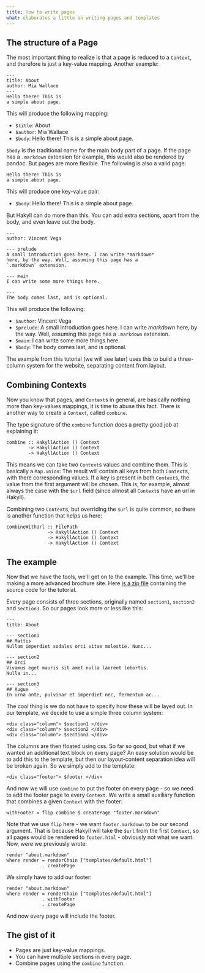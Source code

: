 ```yaml
---
title: How to write pages
what: elaborates a little on writing pages and templates
---
```


## The structure of a Page

The most important thing to realize is that a page is reduced to a `Context`,
and therefore is just a key-value mapping. Another example:

    ---
    title: About
    author: Mia Wallace
    ---
    Hello there! This is
    a simple about page.

This will produce the following mapping:

- `$title`: About
- `$author`: Mia Wallace
- `$body`: Hello there! This is a simple about page.

`$body` is the traditional name for the main body part of a page. If the page
has a `.markdown` extension for example, this would also be rendered by pandoc.
But pages are more flexible. The following is also a valid page:

    Hello there! This is
    a simple about page.

This will produce one key-value pair:

- `$body`: Hello there! This is a simple about page.

But Hakyll can do more than this. You can add extra sections, apart from the
body, and even leave out the body.

    ---
    author: Vincent Vega
   
    --- prelude
    A small introduction goes here. I can write *markdown*
    here, by the way. Well, assuming this page has a
    `.markdown` extension.
   
    --- main
    I can write some more things here.

    ---
    The body comes last, and is optional.

This will produce the following:

- `$author`: Vincent Vega
- `$prelude`: A small introduction goes here. I can write *markdown* here, by the
  way. Well, assuming this page has a `.markdown` extension.
- `$main`: I can write some more things here.
- `$body`: The body comes last, and is optional.

The example from this tutorial (we will see later) uses this to build a
three-column system for the website, separating content from layout.

## Combining Contexts

Now you know that pages, and `Context`s in general, are basically nothing more
than key-values mappings, it is time to abuse this fact. There is another
way to create a `Context`, called `combine`.

The type signature of the `combine` function does a pretty good job at
explaining it:

~~~~~{.haskell}
combine :: HakyllAction () Context
        -> HakyllAction () Context
        -> HakyllAction () Context
~~~~~

This means we can take two `Context`s values and combine them. This is
basically a `Map.union`: The result will contain all keys from both `Context`s,
with there corresponding values. If a key is present in both `Context`s, the
value from the first argument will be chosen. This is, for example, almost
always the case with the `$url` field (since almost all `Context`s have an url
in Hakyll).

Combining two `Context`s, but overriding the `$url` is quite common, so there is
another function that helps us here:

~~~~~{.haskell}
combineWithUrl :: FilePath
               -> HakyllAction () Context
               -> HakyllAction () Context
               -> HakyllAction () Context
~~~~~

## The example

Now that we have the tools, we'll get on to the example. This time, we'll
be making a more advanced brochure site. Here [is a zip file] containing the
source code for the tutorial.

[is a zip file]: examples/morepages.zip

Every page consists of three sections, originally named `section1`, `section2`
and `section3`. So our pages look more or less like this:

    ---
    title: About

    --- section1
    ## Mattis
    Nullam imperdiet sodales orci vitae molestie. Nunc...

    --- section2
    ## Orci
    Vivamus eget mauris sit amet nulla laoreet lobortis.
    Nulla in...

    --- section3
    ## Augue
    In urna ante, pulvinar et imperdiet nec, fermentum ac...

The cool thing is we do not have to specify how these will be layed out. In our
template, we decide to use a simple three column system:

~~~~~{.html}
<div class="column"> $section1 </div>
<div class="column"> $section2 </div>
<div class="column"> $section3 </div>
~~~~~

The columns are then floated using css. So far so good, but what if we wanted
an additional text block on every page? An easy solution would be to add this
to the template, but then our layout-content separation idea will be broken
again. So we simply add to the template:

~~~~~{.html}
<div class="footer"> $footer </div>
~~~~~

And now we will use `combine` to put the footer on every page - so we need to
add the footer page to every `Context`. We write a small auxiliary function
that combines a given `Context` with the footer:

~~~~~{.haskell}
withFooter = flip combine $ createPage "footer.markdown"
~~~~~

Note that we use `flip` here - we want `footer.markdown` to be our second
argument. That is because Hakyll will take the `$url` from the first `Context`,
so all pages would be rendered to `footer.html` - obviously not what we want.
Now, were we previously wrote:

~~~~~{.haskell}
render "about.markdown"
where render = renderChain ["templates/default.html"]
             . createPage
~~~~~

We simply have to add our footer:

~~~~~{.haskell}
render "about.markdown"
where render = renderChain ["templates/default.html"]
             . withFooter
             . createPage
~~~~~

And now every page will include the footer.

## The gist of it

- Pages are just key-value mappings.
- You can have multiple sections in every page.
- Combine pages using the `combine` function.
